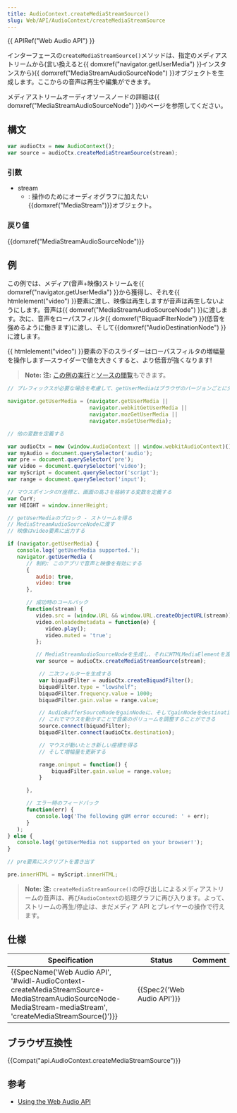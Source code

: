 ```yaml
---
title: AudioContext.createMediaStreamSource()
slug: Web/API/AudioContext/createMediaStreamSource
---
```

{{ APIRef("Web Audio API") }}

インターフェースの`createMediaStreamSource()`メソッドは、指定のメディアストリームから(言い換えると{{ domxref("navigator.getUserMedia") }}インスタンスから){{ domxref("MediaStreamAudioSourceNode") }}オブジェクトを生成します。ここからの音声は再生や編集ができます。

メディアストリームオーディオソースノードの詳細は{{ domxref("MediaStreamAudioSourceNode") }}のページを参照してください。

## 構文

```js
var audioCtx = new AudioContext();
var source = audioCtx.createMediaStreamSource(stream);
```

### 引数

- stream
  - : 操作のためにオーディオグラフに加えたい{{domxref("MediaStream")}}オブジェクト。

### 戻り値

{{domxref("MediaStreamAudioSourceNode")}}

## 例

この例では、メディア(音声+映像)ストリームを{{ domxref("navigator.getUserMedia") }}から獲得し、それを{{ htmlelement("video") }}要素に渡し、映像は再生しますが音声は再生しないようにします。音声は{{ domxref("MediaStreamAudioSourceNode") }}に渡します。次に、音声をローパスフィルタ{{ domxref("BiquadFilterNode") }}(低音を強めるように働きます)に渡し、そして{{domxref("AudioDestinationNode") }}に渡します。

{{ htmlelement("video") }}要素の下のスライダーはローパスフィルタの増幅量を操作します—スライダーで値を大きくすると、より低音が強くなります!

> **Note:** **注:** [この例の実行](http://mdn.github.io/stream-source-buffer/)と[ソースの閲覧](https://github.com/mdn/stream-source-buffer)もできます。

```js
// プレフィックスが必要な場合を考慮して、getUserMediaはブラウザのバージョンごとに分ける

navigator.getUserMedia = (navigator.getUserMedia ||
                          navigator.webkitGetUserMedia ||
                          navigator.mozGetUserMedia ||
                          navigator.msGetUserMedia);

// 他の変数を定義する

var audioCtx = new (window.AudioContext || window.webkitAudioContext)();
var myAudio = document.querySelector('audio');
var pre = document.querySelector('pre');
var video = document.querySelector('video');
var myScript = document.querySelector('script');
var range = document.querySelector('input');

// マウスポインタのY座標と、画面の高さを格納する変数を定義する
var CurY;
var HEIGHT = window.innerHeight;

// getUserMediaのブロック - ストリームを得る
// MediaStreamAudioSourceNodeに渡す
// 映像はvideo要素に出力する

if (navigator.getUserMedia) {
   console.log('getUserMedia supported.');
   navigator.getUserMedia (
      // 制約: このアプリで音声と映像を有効にする
      {
         audio: true,
         video: true
      },

      // 成功時のコールバック
      function(stream) {
         video.src = (window.URL && window.URL.createObjectURL(stream)) || stream;
         video.onloadedmetadata = function(e) {
            video.play();
            video.muted = 'true';
         };

         // MediaStreamAudioSourceNodeを生成し、それにHTMLMediaElementを渡す
         var source = audioCtx.createMediaStreamSource(stream);

          // 二次フィルターを生成する
          var biquadFilter = audioCtx.createBiquadFilter();
          biquadFilter.type = "lowshelf";
          biquadFilter.frequency.value = 1000;
          biquadFilter.gain.value = range.value;

          // AudioBufferSourceNodeをgainNodeに、そしてgainNodeをdestinationに接続する
          // これでマウスを動かすことで音楽のボリュームを調整することができる
          source.connect(biquadFilter);
          biquadFilter.connect(audioCtx.destination);

          // マウスが動いたとき新しい座標を得る
          // そして増幅量を更新する

          range.oninput = function() {
              biquadFilter.gain.value = range.value;
          }

      },

      // エラー時のフィードバック
      function(err) {
         console.log('The following gUM error occured: ' + err);
      }
   );
} else {
   console.log('getUserMedia not supported on your browser!');
}

// pre要素にスクリプトを書き出す

pre.innerHTML = myScript.innerHTML;
```

> **Note:** **注:** `createMediaStreamSource()`の呼び出しによるメディアストリームの音声は、再び`AudioContext`の処理グラフに再び入ります。よって、ストリームの再生/停止は、まだメディア API とプレイヤーの操作で行えます。

## 仕様

| Specification                                                                                                                                                                                                    | Status                               | Comment |
| ---------------------------------------------------------------------------------------------------------------------------------------------------------------------------------------------------------------- | ------------------------------------ | ------- |
| {{SpecName('Web Audio API', '#widl-AudioContext-createMediaStreamSource-MediaStreamAudioSourceNode-MediaStream-mediaStream', 'createMediaStreamSource()')}} | {{Spec2('Web Audio API')}} |         |

## ブラウザ互換性

{{Compat("api.AudioContext.createMediaStreamSource")}}

## 参考

- [Using the Web Audio API](/ja/docs/Web_Audio_API/Using_Web_Audio_API)

